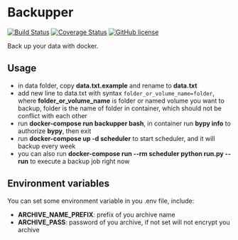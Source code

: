 # Backupper
[![Build Status](https://travis-ci.org/gas1121/Backupper.svg?branch=master)](https://travis-ci.org/gas1121/Backupper) [![Coverage Status](https://coveralls.io/repos/github/gas1121/Backupper/badge.svg?branch=master)](https://coveralls.io/github/gas1121/Backupper?branch=master) [![GitHub license](https://img.shields.io/badge/license-MIT-blue.svg)](https://raw.githubusercontent.com/gas1121/Backupper/master/LICENSE)

Back up your data with docker.

## Usage
+ in data folder, copy **data.txt.example** and rename to **data.txt**
+ add new line to data.txt with syntax `folder_or_volume_name=folder`, where **folder_or_volume_name** is folder or named volume you want to backup, folder is the name of folder in container, which should not be conflict with each other
+ run **docker-compose run backupper bash**, in container run **bypy info** to authorize **bypy**, then exit
+ run **docker-compose up -d scheduler** to start scheduler, and it will backup every week
+ you can also run **docker-compose run --rm scheduler python run.py --run** to execute a backup job right now

## Environment variables
You can set some environment variable in you .env file, include:
+ **ARCHIVE_NAME_PREFIX**: prefix of you archive name
+ **ARCHIVE_PASS**: password of you archive, if not set will not encrypt you archive

